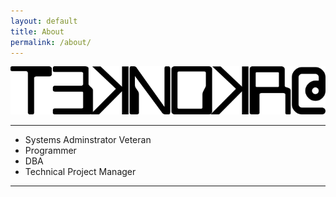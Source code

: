 ```yaml
---
layout: default
title: About
permalink: /about/
---
```


<object data="/images/T3KN0KRAT.svg" type="image/svg+xml">
  <img src="/images/T3KN0KRAT_Logo.png"
</object>

*******************************************************************************

* Systems Adminstrator Veteran
* Programmer
* DBA
* Technical Project Manager

*******************************************************************************

